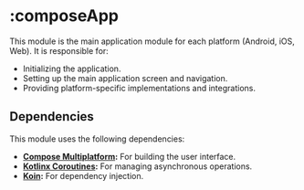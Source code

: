 # :composeApp

This module is the main application module for each platform (Android, iOS, Web). It is responsible for:

* Initializing the application.
* Setting up the main application screen and navigation.
* Providing platform-specific implementations and integrations.

## Dependencies

This module uses the following dependencies:

* **[Compose Multiplatform](https://developer.android.com/jetpack/compose):** For building the user interface.
* **[Kotlinx Coroutines](https://kotlinlang.org/docs/coroutines-overview.html):** For managing asynchronous operations.
* **[Koin](https://insert-koin.io/):** For dependency injection.